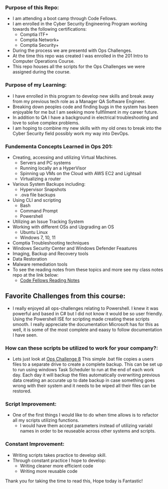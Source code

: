 ### Purpose of this Repo:
- I am attending a boot camp through Code Fellows.
- I am enrolled in the Cyber Security Engineering Program working towards the following certifications: 
    - Comptia ITF+
    - Comptia Network+
    - Comptia Security+
- During the process we are presentd with Ops Challenges.
- At the time this repo was created I was enrolled in the 201 Intro to Computer Operations Course.
- This repo houses all the scripts for the Ops Challenges we were assigned during the course.

### Purpose of my Learning:
- I have enrolled in this program to develop new skills and break away from my previous tech role as a Manager QA Software Engineer. 
- Breaking down peoples code and finding bugs in the system has been enjoyable for me but I am seeking more fullfilment in my career future. 
- In addition to QA I have a background in electrical troubleshooting and love to solve complex problems.
- I am hoping to combine my new skills with my old ones to break into the Cyber Security field possibly work my way into DevOps.

### Fundementa Concepts Learned in Ops 201:
- Creating, accessing and utilizing Virtual Machines.
    - Servers and PC systems
    - Running locally an a HyperVisor
    - Spinning up VMs on the Cloud with AWS EC2 and Lightsail
    - Virtualizing a router
- Various System Backups including:
    - Hypervisor Snapshots
    - .ova file backups
- Using CLI and scripting
    - Bash
    - Command Prompt
    - Powershell
- Utilizing an Issue Tracking System
- Working with different OSs and Upgrading an OS
    - Ubuntu Linux
    - Windows 7, 10, 11
- Comptia Troubleshooting techniques
- Windows Security Center and Windows Defender Feaatures
- Imaging, Backup and Recovery tools
- Data Restoration
- Malware remediation tools
- To see the reading notes from these topics and more see my class notes repo at the link below:
    - [Code Fellows Reading Notes](https://github.com/PrutchD/code-fellows-reading-notes/wiki)

## Favorite Challenges from this course:
- I really enjoyed all ops-challenges relating to Powershell. I knew it was powerful and based in C# but I did not know it would be so user friendly. Using the Powershell ISE for scripting made creating these scripts smooth. I really appreciate the documentation Microsoft has for this as well, it is some of the most complete and eaasy to follow documentation I have seen.

### How can these scripts be utilized to work for your company?:
- Lets just look at [Ops Challenge 8](https://github.com/PrutchD/ops-201d8-code-challenges/blob/main/ops_challenge_class_08.bat) This simple .bat file copies a users files to a separate drive to create a complete backup. This can be set up to run using windows Task Scheduler to run at the end of each work day. Each day it will backup the files automatically overwriting previous data creating an accurate up to date backup in case something goes wrong with their system and it needs to be wiped all their files can be restored.

### Script Improvement:
- One of the first things I would like to do when time allows is to refactor all my scripts utilizing functions. 
    - I would have them accept parameters instead of utilizing variabl names in order to be reuseable across other systems and scripts.

### Constant Improvement:
- Writing scripts takes practice to develop skill.
- Through constant practice I hope to develop:
    - Writing cleaner more efficient code
    - Writing more reusable code

Thank you for taking the time to read this,
Hope today is Fantastic!